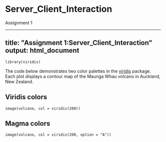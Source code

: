 # Server_Client_Interaction
Assignment 1

---
title: "Assignment 1:Server_Client_Interaction"
output: html_document
---

```{r include = FALSE}
library(viridis)
```

The code below demonstrates two color palettes in the [viridis](https://github.com/sjmgarnier/viridis) package. Each plot displays a contour map of the Maunga Whau volcano in Auckland, New Zealand.

## Viridis colors

```{r}
image(volcano, col = viridis(200))
```

## Magma colors

```{r}
image(volcano, col = viridis(200, option = "A"))
```
